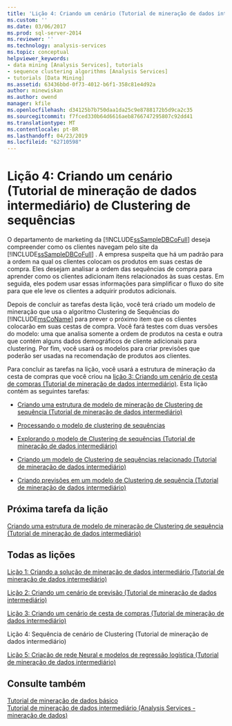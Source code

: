 ```yaml
---
title: 'Lição 4: Criando um cenário (Tutorial de mineração de dados intermediário) de Clustering de sequências | Microsoft Docs'
ms.custom: ''
ms.date: 03/06/2017
ms.prod: sql-server-2014
ms.reviewer: ''
ms.technology: analysis-services
ms.topic: conceptual
helpviewer_keywords:
- data mining [Analysis Services], tutorials
- sequence clustering algorithms [Analysis Services]
- tutorials [Data Mining]
ms.assetid: 63436bbd-0f73-4012-b6f1-358c81e4d92a
author: minewiskan
ms.author: owend
manager: kfile
ms.openlocfilehash: d34125b7b750daa1da25c9e8788172b5d9ca2c35
ms.sourcegitcommit: f7fced330b64d6616aeb8766747295807c92dd41
ms.translationtype: MT
ms.contentlocale: pt-BR
ms.lasthandoff: 04/23/2019
ms.locfileid: "62710598"
---
```

# <a name="lesson-4-building-a-sequence-clustering-scenario-intermediate-data-mining-tutorial"></a>Lição 4: Criando um cenário (Tutorial de mineração de dados intermediário) de Clustering de sequências
  O departamento de marketing da [!INCLUDE[ssSampleDBCoFull](../includes/sssampledbcofull-md.md)] deseja compreender como os clientes navegam pelo site da [!INCLUDE[ssSampleDBCoFull](../includes/sssampledbcofull-md.md)] . A empresa suspeita que há um padrão para a ordem na qual os clientes colocam os produtos em suas cestas de compra. Eles desejam analisar a ordem das sequências de compra para aprender como os clientes adicionam itens relacionados às suas cestas. Em seguida, eles podem usar essas informações para simplificar o fluxo do site para que ele leve os clientes a adquirir produtos adicionais.  
  
 Depois de concluir as tarefas desta lição, você terá criado um modelo de mineração que usa o algoritmo Clustering de Sequências do [!INCLUDE[msCoName](../includes/msconame-md.md)] para prever o próximo item que os clientes colocarão em suas cestas de compra. Você fará testes com duas versões do modelo: uma que analisa somente a ordem de produtos na cesta e outra que contém alguns dados demográficos de cliente adicionais para clustering. Por fim, você usará os modelos para criar previsões que poderão ser usadas na recomendação de produtos aos clientes.  
  
 Para concluir as tarefas na lição, você usará a estrutura de mineração da cesta de compras que você criou na [lição 3: Criando um cenário de cesta de compras &#40;Tutorial de mineração de dados intermediário&#41;](../../2014/tutorials/lesson-3-building-a-market-basket-scenario-intermediate-data-mining-tutorial.md). Esta lição contém as seguintes tarefas:  
  
-   [Criando uma estrutura de modelo de mineração de Clustering de sequência &#40;Tutorial de mineração de dados intermediário&#41;](../../2014/tutorials/create-sequence-clustering-mining-model-intermediate-data-mining.md)  
  
-   [Processando o modelo de clustering de sequências](../../2014/tutorials/processing-the-sequence-clustering-model.md)  
  
-   [Explorando o modelo de Clustering de sequências &#40;Tutorial de mineração de dados intermediário&#41;](../../2014/tutorials/exploring-the-sequence-clustering-model-intermediate-data-mining-tutorial.md)  
  
-   [Criando um modelo de Clustering de sequências relacionado &#40;Tutorial de mineração de dados intermediário&#41;](../../2014/tutorials/creating-a-related-sequence-clustering-model-intermediate-data-mining-tutorial.md)  
  
-   [Criando previsões em um modelo de Clustering de sequência &#40;Tutorial de mineração de dados intermediário&#41;](../../2014/tutorials/create-predictions-on-model-intermediate-data-mining-tutorial.md)  
  
## <a name="next-task-in-lesson"></a>Próxima tarefa da lição  
 [Criando uma estrutura de modelo de mineração de Clustering de sequência &#40;Tutorial de mineração de dados intermediário&#41;](../../2014/tutorials/create-sequence-clustering-mining-model-intermediate-data-mining.md)  
  
## <a name="all-lessons"></a>Todas as lições  
 [Lição 1: Criando a solução de mineração de dados intermediário &#40;Tutorial de mineração de dados intermediário&#41;](../../2014/tutorials/lesson-1-create-solution-intermediate-data-mining-tutorial.md)  
  
 [Lição 2: Criando um cenário de previsão &#40;Tutorial de mineração de dados intermediário&#41;](../../2014/tutorials/lesson-2-building-a-forecasting-scenario-intermediate-data-mining-tutorial.md)  
  
 [Lição 3: Criando um cenário de cesta de compras &#40;Tutorial de mineração de dados intermediário&#41;](../../2014/tutorials/lesson-3-building-a-market-basket-scenario-intermediate-data-mining-tutorial.md)  
  
 Lição 4: Sequência de cenário de Clustering (Tutorial de mineração de dados intermediário)  
  
 [Lição 5: Criação de rede Neural e modelos de regressão logística &#40;Tutorial de mineração de dados intermediário&#41;](../../2014/tutorials/lesson-5-build-models-intermediate-data-mining-tutorial.md)  
  
## <a name="see-also"></a>Consulte também  
 [Tutorial de mineração de dados básico](../../2014/tutorials/basic-data-mining-tutorial.md)   
 [Tutorial de mineração de dados intermediário &#40;Analysis Services - mineração de dados&#41;](../../2014/tutorials/intermediate-data-mining-tutorial-analysis-services-data-mining.md)  
  
  
